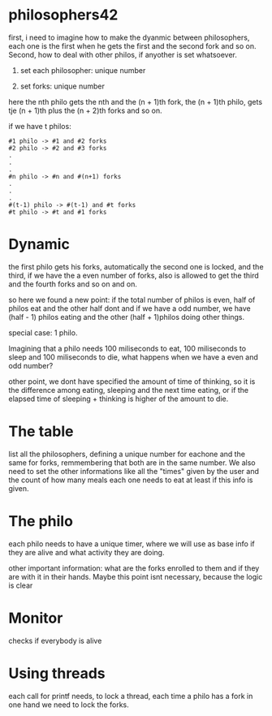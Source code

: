# philosophers42

first, i need to imagine how to make the dyanmic between philosophers, each one
is the first when he gets the first and the second fork and so on. Second, how
to deal with other philos, if anyother is set whatsoever.

1. set each philosopher: unique number

2. set forks: unique number

here the nth philo gets the nth and the (n + 1)th fork, the (n + 1)th philo, gets
tje (n + 1)th plus the (n + 2)th forks and so on.

if we have t philos:

	#1 philo -> #1 and #2 forks
	#2 philo -> #2 and #3 forks
	.
	.
	.
	#n philo -> #n and #(n+1) forks
	.
	.
	.
	#(t-1) philo -> #(t-1) and #t forks
	#t philo -> #t and #1 forks

# Dynamic

the first philo gets his forks, automatically the second one is locked, and the third, if we have the a even number of forks, also is allowed to get the third 
and the fourth forks and so on and on.

so here we found a new point: if the total number of philos is even, half of philos eat and the other half dont and if we have a odd number, we have (half - 1)
philos eating and the other (half + 1)philos doing other things.

special case: 1 philo.

Imagining that a philo needs 100 miliseconds to eat, 100 miliseconds to sleep and
100 miliseconds to die, what happens when we have a even and odd number?

other point, we dont have specified the amount of time of thinking, so it is the difference among eating, sleeping and the next time eating, or if the elapsed time of sleeping + thinking is higher of the amount to die.

# The table

list all the philosophers, defining a unique number for eachone and the same for forks, remmembering that both are in the same number. We also need to set the other informations like all the "times" given by the user and the count of how many meals each one needs to eat at least if this info is given.

# The philo

each philo needs to have a unique timer, where we will use as base info if they are alive and what activity they are doing.

other important information: what are the forks enrolled to them and if they are with it in their hands. Maybe this point isnt necessary, because the logic is clear

# Monitor

checks if everybody is alive

# Using threads

each call for printf needs, to lock a thread, each time a philo has a fork in one hand we need to lock the forks.
